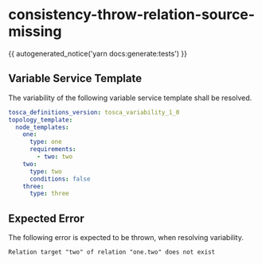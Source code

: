 # consistency-throw-relation-source-missing

{{ autogenerated_notice('yarn docs:generate:tests') }}


## Variable Service Template

The variability of the following variable service template shall be resolved.

```yaml linenums="1"
tosca_definitions_version: tosca_variability_1_0
topology_template:
  node_templates:
    one:
      type: one
      requirements:
        - two: two
    two:
      type: two
      conditions: false
    three:
      type: three
```





## Expected Error

The following error is expected to be thrown, when resolving variability.

```text linenums="1"
Relation target "two" of relation "one.two" does not exist
```
